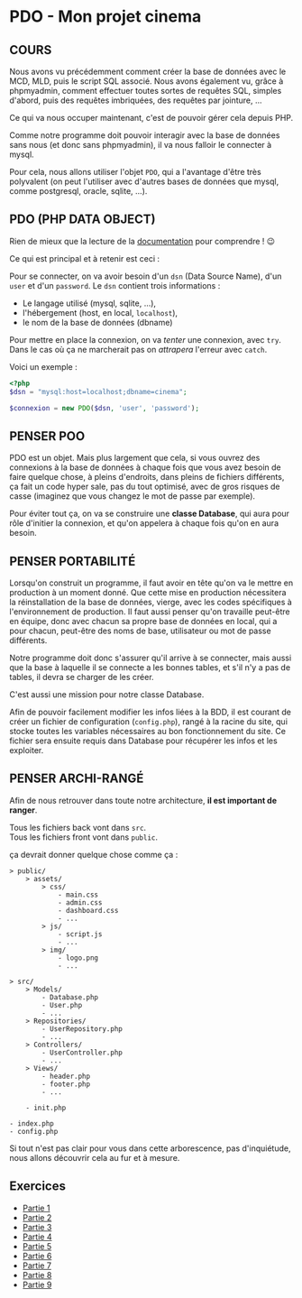 # PDO - Mon projet cinema

## COURS
Nous avons vu précédemment comment créer la base de données avec le MCD, MLD, puis le script SQL associé.
Nous avons également vu, grâce à phpmyadmin, comment effectuer toutes sortes de requêtes SQL, simples d'abord, puis des requêtes imbriquées, des requêtes par jointure, ... 

Ce qui va nous occuper maintenant, c'est de pouvoir gérer cela depuis PHP.

Comme notre programme doit pouvoir interagir avec la base de données sans nous (et donc sans phpmyadmin), il va nous falloir le connecter à mysql.

Pour cela, nous allons utiliser l'objet `PDO`, qui a l'avantage d'être très polyvalent (on peut l'utiliser avec d'autres bases de données que mysql, comme postgresql, oracle, sqlite, ...).

## PDO (PHP DATA OBJECT)
Rien de mieux que la lecture de la [documentation](https://www.php.net/manual/fr/book.pdo.php) pour comprendre ! 😉

Ce qui est principal et à retenir est ceci :

Pour se connecter, on va avoir besoin d'un `dsn` (Data Source Name), d'un `user` et d'un `password`. Le `dsn` contient trois informations :
- Le langage utilisé (mysql, sqlite, ...),
- l'hébergement (host, en local, `localhost`),
- le nom de la base de données (dbname)

Pour mettre en place la connexion, on va *tenter* une connexion, avec `try`. Dans le cas où ça ne marcherait pas on *attrapera* l'erreur avec `catch`.

Voici un exemple :

```php
<?php
$dsn = "mysql:host=localhost;dbname=cinema";

$connexion = new PDO($dsn, 'user', 'password');
```

## PENSER POO
PDO est un objet. Mais plus largement que cela, si vous ouvrez des connexions à la base de données à chaque fois que vous avez besoin de faire quelque chose, à pleins d'endroits, dans pleins de fichiers différents, ça fait un code hyper sale, pas du tout optimisé, avec de gros risques de casse (imaginez que vous changez le mot de passe par exemple).

Pour éviter tout ça, on va se construire une **classe Database**, qui aura pour rôle d'initier la connexion, et qu'on appelera à chaque fois qu'on en aura besoin.

## PENSER PORTABILITÉ
Lorsqu'on construit un programme, il faut avoir en tête qu'on va le mettre en production à un moment donné. Que cette mise en production nécessitera la réinstallation de la base de données, vierge, avec les codes spécifiques à l'environnement de production. Il faut aussi penser qu'on travaille peut-être en équipe, donc avec chacun sa propre base de données en local, qui a pour chacun, peut-être des noms de base, utilisateur ou mot de passe différents.

Notre programme doit donc s'assurer qu'il arrive à se connecter, mais aussi que la base à laquelle il se connecte a les bonnes tables, et s'il n'y a pas de tables, il devra se charger de les créer.

C'est aussi une mission pour notre classe Database.

Afin de pouvoir facilement modifier les infos liées à la BDD, il est courant de créer un fichier de configuration (`config.php`), rangé à la racine du site, qui stocke toutes les variables nécessaires au bon fonctionnement du site. Ce fichier sera ensuite requis dans Database pour récupérer les infos et les exploiter.

## PENSER ARCHI-RANGÉ
Afin de nous retrouver dans toute notre architecture, **il est important de ranger**.

Tous les fichiers back vont dans `src`. \
Tous les fichiers front vont dans `public`.

ça devrait donner quelque chose comme ça :
```
> public/
    > assets/
        > css/
            - main.css
            - admin.css
            - dashboard.css
            - ...
        > js/
            - script.js
            - ...
        > img/
            - logo.png
            - ...

> src/
    > Models/
        - Database.php
        - User.php
        - ...
    > Repositories/
        - UserRepository.php
        - ...
    > Controllers/
        - UserController.php
        - ...
    > Views/
        - header.php
        - footer.php
        - ...

    - init.php

- index.php
- config.php
```

Si tout n'est pas clair pour vous dans cette arborescence, pas d'inquiétude, nous allons découvrir cela au fur et à mesure. 

## Exercices
- [Partie 1](<partie 1.md>)
- [Partie 2](<partie 2.md>)
- [Partie 3](<partie 3.md>)
- [Partie 4](<partie 4.md>)
- [Partie 5](<partie 5.md>)
- [Partie 6](<partie 6.md>)
- [Partie 7](<partie 7.md>)
- [Partie 8](<partie 8.md>)
- [Partie 9](<partie 9.md>)
